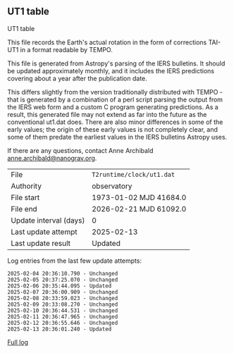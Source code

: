 
## UT1 table

UT1 table

This file records the Earth's actual rotation in the form of
corrections TAI-UT1 in a format readable by TEMPO.

This file is generated from Astropy's parsing of the IERS
bulletins. It should be updated approximately monthly, and it
includes the IERS predictions covering about a year after the
publication date.

This differs slightly from the version traditionally distributed
with TEMPO - that is generated by a combination of a perl script
parsing the output from the IERS web form and a custom C program
generating predictions. As a result, this generated file may not
extend as far into the future as the conventional ut1.dat does.
There are also minor differences in some of the early values; the
origin of these early values is not completely clear, and some of
them predate the earliest values in the IERS bulletins Astropy uses.

If there are any questions, contact Anne Archibald
<anne.archibald@nanograv.org>.

|     |     |
|:--- |:--- |
| File | `T2runtime/clock/ut1.dat` |
| Authority | observatory |
| File start | 1973-01-02 MJD 41684.0 |
| File end | 2026-02-21 MJD 61092.0 |
| Update interval (days) | 0 |
| Last update attempt | 2025-02-13 |
| Last update result | Updated |

Log entries from the last few update attempts:
```
2025-02-04 20:36:10.790 - Unchanged
2025-02-05 20:37:25.070 - Unchanged
2025-02-06 20:35:44.095 - Updated
2025-02-07 20:36:00.909 - Unchanged
2025-02-08 20:33:59.023 - Unchanged
2025-02-09 20:33:08.270 - Unchanged
2025-02-10 20:36:44.531 - Unchanged
2025-02-11 20:36:47.965 - Unchanged
2025-02-12 20:36:55.646 - Unchanged
2025-02-13 20:36:01.240 - Updated
```
[Full log](https://raw.githubusercontent.com/ipta/pulsar-clock-corrections/main/log/T2runtime/clock/ut1.dat.log)
